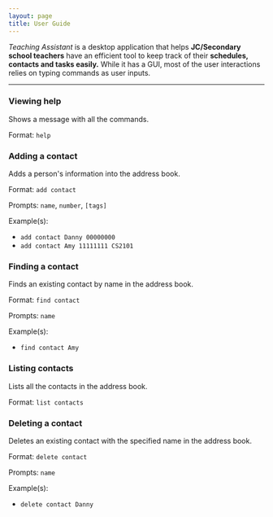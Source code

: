 ```yaml
---
layout: page
title: User Guide
---
```


_Teaching Assistant_ is a desktop application that helps **JC/Secondary school teachers** have an efficient tool to keep
track of their **schedules, contacts and tasks easily.** While it has a GUI, most of the user interactions relies on typing commands as user inputs.

--------------------------------------------------------------------------------------------------------------------

### Viewing help

Shows a message with all the commands.

Format: `help`

### Adding a contact

Adds a person's information into the address book.

Format: `add contact`

Prompts: `name`, `number`, `[tags]`

Example(s):
* `add contact Danny 00000000`
* `add contact Amy 11111111 CS2101`

### Finding a contact

Finds an existing contact by name in the address book.

Format: `find contact`

Prompts: `name`

Example(s):
* `find contact Amy`

### Listing contacts

Lists all the contacts in the address book.

Format: `list contacts`

### Deleting a contact

Deletes an existing contact with the specified name in the address book.

Format: `delete contact`

Prompts: `name`

Example(s):
* `delete contact Danny`
